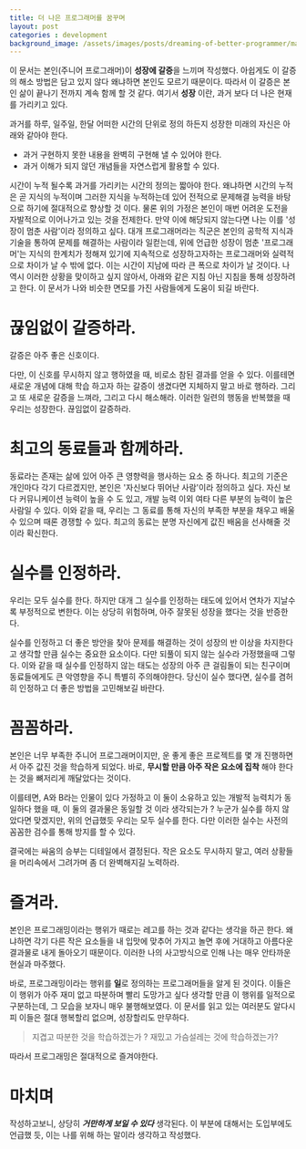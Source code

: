 ```yaml
---
title: 더 나은 프로그래머를 꿈꾸며
layout: post
categories : development
background_image: /assets/images/posts/dreaming-of-better-programmer/master.jpg
---
```


이 문서는 본인(주니어 프로그래머)이 **성장에 갈증**을 느끼며 작성했다.
아쉽게도 이 갈증의 해소 방법은 담고 있지 않다 왜냐하면 본인도 모르기 때문이다.
따라서 이 갈증은 본인 삶이 끝나기 전까지 계속 함께 할 것 같다.
여기서 **성장** 이란, 과거 보다 더 나은 현재를 가리키고 있다.

과거를 하루, 일주일, 한달 어떠한 시간의 단위로 정의 하든지 성장한 미래의 자신은 아래와 같아야 한다.

- 과거 구현하지 못한 내용을 완벽히 구현해 낼 수 있어야 한다.
- 과거 이해가 되지 않던 개념들을 자연스럽게 활용할 수 있다.

시간이 누적 될수록 과거를 가리키는 시간의 정의는 짧아야 한다.
왜냐하면 시간의 누적은 곧 지식의 누적이며 그러한 지식을 누적하는데 있어 전적으로 문제해결 능력을 바탕으로 하기에 절대적으로 향상할 것 이다.
물론 위의 가정은 본인이 매번 어려운 도전을 자발적으로 이어나가고 있는 것을 전제한다.
만약 이에 해당되지 않는다면 나는 이를 '성장이 멈춘 사람'이라 정의하고 싶다.
대개 프로그래머라는 직군은 본인의 공학적 지식과 기술을 통하여 문제를 해결하는 사람이라 일컫는데,
위에 언급한 성장이 멈춘 '프로그래머'는 지식의 한계치가 정해져 있기에 지속적으로 성장하고자하는 프로그래머와 실력적으로 차이가 날 수 밖에 없다.
이는 시간이 지남에 따라 큰 폭으로 차이가 날 것이다.
나 역시 이러한 상황을 맞이하고 싶지 않아서, 아래와 같은 지침 아닌 지침을 통해 성장하려고 한다.
이 문서가 나와 비슷한 면모를 가진 사람들에게 도움이 되길 바란다.

# 끊임없이 갈증하라.

갈증은 아주 좋은 신호이다.

다만, 이 신호를 무시하지 않고 행하였을 때, 비로소 참된 결과를 얻을 수 있다.
이를테면 새로운 개념에 대해 학습 하고자 하는 갈증이 생겼다면 지체하지 말고 바로 행하라.
그리고 또 새로운 갈증을 느껴라, 그리고 다시 해소해라.
이러한 일련의 행동을 반복했을 때 우리는 성장한다.
끊임없이 갈증하라.

# 최고의 동료들과 함께하라.

동료라는 존재는 삶에 있어 아주 큰 영향력을 행사하는 요소 중 하나다.
최고의 기준은 개인마다 각기 다르겠지만, 본인은 '자신보다 뛰어난 사람'이라 정의하고 싶다.
자신 보다 커뮤니케이션 능력이 높을 수 도 있고, 개발 능력 이외 여타 다른 부분의 능력이 높은 사람일 수 있다.
이와 같을 때, 우리는 그 동료를 통해 자신의 부족한 부분을 채우고 배울 수 있으며 때론 경쟁할 수 있다.
최고의 동료는 분명 자신에게 값진 배움을 선사해줄 것 이라 확신한다.

# 실수를 인정하라.

우리는 모두 실수를 한다.
하지만 대개 그 실수를 인정하는 태도에 있어서 연차가 지날수록 부정적으로 변한다.
이는 상당히 위험하며, 아주 잘못된 성장을 했다는 것을 반증한다.

실수를 인정하고 더 좋은 방안을 찾아 문제를 해결하는 것이 성장의 반 이상을 차지한다고 생각할 만큼 실수는 중요한 요소이다.
다만 되풀이 되지 않는 실수라 가정했을때 그렇다.
이와 같을 때 실수를 인정하지 않는 태도는 성장의 아주 큰 걸림돌이 되는 친구이며 동료들에게도 큰 악영향을 주니 특별히 주의해야한다.
당신이 실수 했다면, 실수를 겸허히 인정하고 더 좋은 방법을 고민해보길 바란다.

# 꼼꼼하라.

본인은 너무 부족한 주니어 프로그래머이지만, 운 좋게 좋은 프로젝트를 몇 개 진행하면서 아주 값진 것을 학습하게 되었다.
바로, **무시할 만큼 아주 작은 요소에 집착** 해야 한다는 것을 뼈저리게 깨달았다는 것이다.

이를테면, A와 B라는 인물이 있다 가정하고 이 둘이 소유하고 있는 개발적 능력치가 동일하다 했을 때, 이 둘의 결과물은 동일할 것 이라 생각되는가 ?
누군가 실수를 하지 않았다면 맞겠지만, 위의 언급했듯 우리는 모두 실수를 한다.
다만 이러한 실수는 사전의 꼼꼼한 검수를 통해 방지를 할 수 있다.

결국에는 싸움의 승부는 디테일에서 결정된다.
작은 요소도 무시하지 말고, 여러 상황들을 머리속에서 그려가며 좀 더 완벽해지길 노력하라.

# 즐겨라.

본인은 프로그래밍이라는 행위가 때로는 레고를 하는 것과 같다는 생각을 하곤 한다.
왜냐하면 각기 다른 작은 요소들을 내 입맛에 맞추어 가지고 놀면 후에 거대하고 아름다운 결과물로 내게 돌아오기 때문이다.
이러한 나의 사고방식으로 인해 나는 매우 안타까운 현실과 마주했다.

바로, 프로그래밍이라는 행위를 **일**로 정의하는 프로그래머들을 알게 된 것이다.
이들은 이 행위가 아주 재미 없고 따분하며 빨리 도망가고 싶다 생각할 만큼 이 행위를 일적으로 구분하는데, 그 모습을 보자니 매우 불행해보였다.
이 문서를 읽고 있는 여러분도 알다시피 이들은 절대 행복할리 없으며, 성장할리도 만무하다.

> 지겹고 따분한 것을 학습하겠는가 ?  재밌고 가슴설레는 것에 학습하겠는가?

따라서 프로그래밍은 절대적으로 즐겨야한다.

# 마치며

작성하고보니, 상당히 ***거만하게 보일 수 있다*** 생각된다.
이 부분에 대해서는 도입부에도 언급했 듯, 이는 나를 위해 하는 말이라 생각하고 작성했다.

